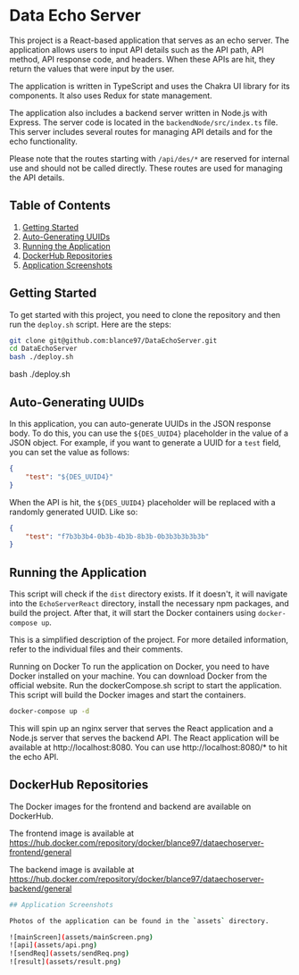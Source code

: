 # Data Echo Server

This project is a React-based application that serves as an echo server. The application allows users to input API details such as the API path, API method, API response code, and headers. When these APIs are hit, they return the values that were input by the user.

The application is written in TypeScript and uses the Chakra UI library for its components. It also uses Redux for state management.

The application also includes a backend server written in Node.js with Express. The server code is located in the `backendNode/src/index.ts` file. This server includes several routes for managing API details and for the echo functionality.

Please note that the routes starting with `/api/des/*` are reserved for internal use and should not be called directly. These routes are used for managing the API details.

## Table of Contents
1. [Getting Started](#getting-started)
2. [Auto-Generating UUIDs](#auto-generating-uuids)
3. [Running the Application](#running-the-application)
4. [DockerHub Repositories](#dockerhub-repositories)
5. [Application Screenshots](#application-screenshots)

## Getting Started

To get started with this project, you need to clone the repository and then run the `deploy.sh` script. Here are the steps:

```bash
git clone git@github.com:blance97/DataEchoServer.git
cd DataEchoServer
bash ./deploy.sh
```

bash ./deploy.sh

## Auto-Generating UUIDs

In this application, you can auto-generate UUIDs in the JSON response body. To do this, you can use the `${DES_UUID4}` placeholder in the value of a JSON object. For example, if you want to generate a UUID for a `test` field, you can set the value as follows:

```json
{
    "test": "${DES_UUID4}"
}
```



When the API is hit, the `${DES_UUID4}` placeholder will be replaced with a randomly generated UUID.
Like so:
```json
{
    "test": "f7b3b3b4-0b3b-4b3b-8b3b-0b3b3b3b3b3b"
}
```

## Running the Application
This script will check if the `dist` directory exists. If it doesn't, it will navigate into the `EchoServerReact` directory, install the necessary npm packages, and build the project. After that, it will start the Docker containers using `docker-compose up`.

This is a simplified description of the project. For more detailed information, refer to the individual files and their comments.

Running on Docker
To run the application on Docker, you need to have Docker installed on your machine. You can download Docker from the official website.
Run the dockerCompose.sh script to start the application. This script will build the Docker images and start the containers.

```bash
docker-compose up -d
```

This will spin up an nginx server that serves the React application and a Node.js server that serves the backend API. The React application will be available at http://localhost:8080.
You can use http://localhost:8080/* to hit the echo API.

## DockerHub Repositories
The Docker images for the frontend and backend are available on DockerHub. 

The frontend image is available at https://hub.docker.com/repository/docker/blance97/dataechoserver-frontend/general

The backend image is available at https://hub.docker.com/repository/docker/blance97/dataechoserver-backend/general

```bash
## Application Screenshots

Photos of the application can be found in the `assets` directory.

![mainScreen](assets/mainScreen.png)
![api](assets/api.png)
![sendReq](assets/sendReq.png)
![result](assets/result.png)
